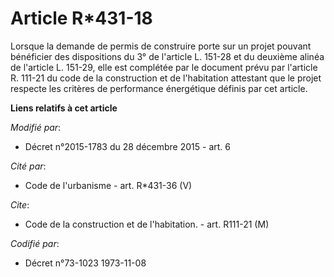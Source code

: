 # Article R*431-18

Lorsque la demande de permis de construire porte sur un projet pouvant bénéficier des dispositions du 3° de l'article L.
151-28 et du deuxième alinéa de l'article L. 151-29, elle est complétée par le document prévu par l'article R. 111-21 du code
de la construction et de l'habitation attestant que le projet respecte les critères de performance énergétique définis par
cet article.

**Liens relatifs à cet article**

_Modifié par_:

  - Décret n°2015-1783 du 28 décembre 2015 - art. 6

_Cité par_:

  - Code de l'urbanisme - art. R*431-36 (V)

_Cite_:

  - Code de la construction et de l'habitation. - art. R111-21 (M)

_Codifié par_:

  - Décret n°73-1023 1973-11-08
